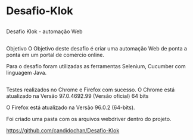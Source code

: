 # Desafio-Klok
##
Desafio Klok - automação Web
##
Objetivo
O Objetivo deste desafio é criar uma automação Web de ponta a ponta em um portal de comércio online.

Para o desafio foram utilizadas as ferramentas Selenium, Cucumber com linguagem Java.
##
Testes realizados no Chrome e Firefox com sucesso.
O Chrome está atualizado na Versão 97.0.4692.99 (Versão oficial) 64 bits

O Firefox está atualizado na Versão 96.0.2 (64-bits).

Foi criado uma pasta com os arquivos webdriver dentro do projeto.

https://github.com/candidochan/Desafio-Klok
